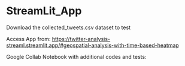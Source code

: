 # StreamLit_App

Download the collected_tweets.csv dataset to test

Access App from: https://twitter-analysis-streaml.streamlit.app/#geospatial-analysis-with-time-based-heatmap 

Google Collab Notebook with additional codes and tests: 
